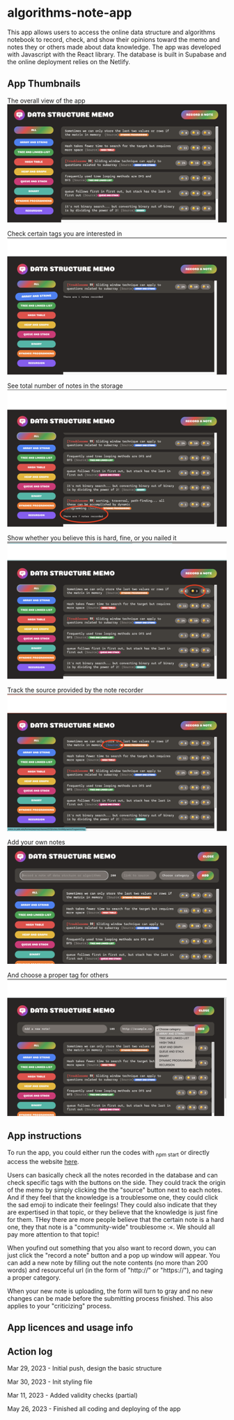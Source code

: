 # algorithms-note-app
This app allows users to access the online data structure and algorithms notebook to record, check, and show their opinions toward the memo and notes they or others made about data knowledge. The app was developed with Javascript with the React library. The database is built in Supabase and the online deployment relies on the Netlify.

## App Thumbnails
The overall view of the app
![overall](https://github.com/ShengjieMao/algorithms-note-app/blob/main/img/overall-layout.png)

Check certain tags you are interested in
![certain tag](https://github.com/ShengjieMao/algorithms-note-app/blob/main/img/view-certain-tag.png)

See total number of notes in the storage
![see notes count](https://github.com/ShengjieMao/algorithms-note-app/blob/main/img/track-all-notes.png)

Show whether you believe this is hard, fine, or you nailed it
![share opinion](https://github.com/ShengjieMao/algorithms-note-app/blob/main/img/share-your-attitude.png)

Track the source provided by the note recorder
![track url](https://github.com/ShengjieMao/algorithms-note-app/blob/main/img/trackable-source.png)

Add your own notes
![add notes](https://github.com/ShengjieMao/algorithms-note-app/blob/main/img/add-new-note.png)

And choose a proper tag for others
![tag notes](https://github.com/ShengjieMao/algorithms-note-app/blob/main/img/tag-selection.png)



## App instructions 
To run the app, you could either run the codes with <sub>npm start</sub> or directly access the website [here](https://data-algo-notes.netlify.app/).

Users can basically check all the notes recorded in the database and can check specific tags with the buttons on the side. They could track the origin of the memo by simply clicking the the "source" button next to each notes. And if they feel that the knowledge is a troublesome one, they could click the sad emoji to indicate their feelings! They could also indicate that they are expertised in that topic, or they believe that the knowledge is just fine for them. THey there are more people believe that the certain note is a hard one, they that note is a "community-wide" troublesome :«. We should all pay more attention to that topic! 

When youfind out something that you also want to record down, you can just click the "record a note" button and a pop up window will appear. You can add a new note by filling out the note contents (no more than 200 words) and resourceful url (in the form of "http://" or "https://"), and taging a proper category. 

When your new note is uploading, the form will turn to gray and no new changes can be made before the submitting process finished. This also applies to your "criticizing" process. 

## App licences and usage info


## Action log
Mar 29, 2023 - Initial push, design the basic structure

Mar 30, 2023 - Init styling file

Mar 11, 2023 - Added validity checks (partial)

May 26, 2023 - Finished all coding and deploying of the app
